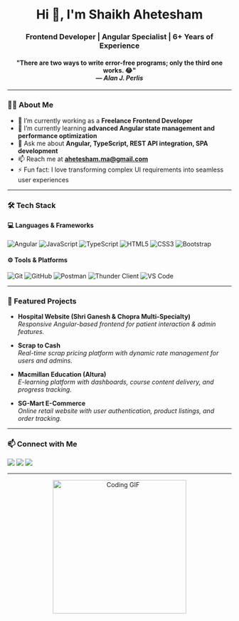 <h1 align="center">Hi 👋, I'm Shaikh Ahetesham</h1>
<h3 align="center">Frontend Developer | Angular Specialist | 6+ Years of Experience</h3>

<h4 align="center">
  "There are two ways to write error-free programs; only the third one works. 😂"<br>
  — <i>Alan J. Perlis</i>
</h4>

---

### 👨‍💻 About Me

- 🔭 I’m currently working as a **Freelance Frontend Developer**
- 🌱 I’m currently learning **advanced Angular state management and performance optimization**
- 💬 Ask me about **Angular, TypeScript, REST API integration, SPA development**
- 📫 Reach me at **[ahetesham.ma@gmail.com](mailto:ahetesham.ma@gmail.com)**  
- ⚡ Fun fact: I love transforming complex UI requirements into seamless user experiences

---

### 🛠️ Tech Stack

#### 💻 Languages & Frameworks
![Angular](https://img.shields.io/badge/-Angular-DD0031?style=flat&logo=angular&logoColor=white)
![JavaScript](https://img.shields.io/badge/-JavaScript-F7DF1E?style=flat&logo=javascript&logoColor=black)
![TypeScript](https://img.shields.io/badge/-TypeScript-3178C6?style=flat&logo=typescript&logoColor=white)
![HTML5](https://img.shields.io/badge/-HTML5-E34F26?style=flat&logo=html5&logoColor=white)
![CSS3](https://img.shields.io/badge/-CSS3-1572B6?style=flat&logo=css3)
![Bootstrap](https://img.shields.io/badge/-Bootstrap-563D7C?style=flat&logo=bootstrap&logoColor=white)

#### ⚙️ Tools & Platforms
![Git](https://img.shields.io/badge/-Git-F05032?style=flat&logo=git&logoColor=white)
![GitHub](https://img.shields.io/badge/-GitHub-181717?style=flat&logo=github)
![Postman](https://img.shields.io/badge/-Postman-FF6C37?style=flat&logo=postman&logoColor=white)
![Thunder Client](https://img.shields.io/badge/-Thunder_Client-2e2e2e?style=flat&logo=thunderclient&logoColor=white)
![VS Code](https://img.shields.io/badge/-VS%20Code-007ACC?style=flat&logo=visual-studio-code)

---

### 📌 Featured Projects

- **Hospital Website (Shri Ganesh & Chopra Multi-Specialty)**  
  _Responsive Angular-based frontend for patient interaction & admin features._

- **Scrap to Cash**  
  _Real-time scrap pricing platform with dynamic rate management for users and admins._

- **Macmillan Education (Altura)**  
  _E-learning platform with dashboards, course content delivery, and progress tracking._

- **SG-Mart E-Commerce**  
  _Online retail website with user authentication, product listings, and order tracking._

---

### 📫 Connect with Me

<p align="left">
  <a href="https://www.linkedin.com/in/ahetesham-shaikh/" target="blank"><img src="https://img.shields.io/badge/-LinkedIn-0077B5?style=flat&logo=linkedin&logoColor=white" /></a>
  <a href="mailto:ahetesham.ma@gmail.com"><img src="https://img.shields.io/badge/-Gmail-D14836?style=flat&logo=gmail&logoColor=white" /></a>
  <a href="https://wa.me/919403381578" target="_blank">
    <img src="https://img.shields.io/badge/-WhatsApp-25D366?style=flat&logo=whatsapp&logoColor=white" />
</a>
</p>

---

<p align="center">
  <img src="https://media.giphy.com/media/xT9IgG50Fb7Mi0prBC/giphy.gif" alt="Coding GIF" width="300"/>
</p>



